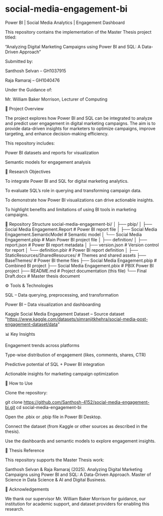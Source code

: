 # social-media-engagement-bi
Power BI | Social Media Analytics | Engagement Dashboard

This repository contains the implementation of the Master Thesis project titled:

“Analyzing Digital Marketing Campaigns using Power BI and SQL: A Data-Driven Approach”

Submitted by:

Santhosh Selvan – GH1037915

Raja Ramaraj – GH1040476

Under the Guidance of:

Mr. William Baker Morrison, Lecturer of Computing

📖 Project Overview

The project explores how Power BI and SQL can be integrated to analyze and predict user engagement in digital marketing campaigns. The aim is to provide data-driven insights for marketers to optimize campaigns, improve targeting, and enhance decision-making efficiency.

This repository includes:

Power BI datasets and reports for visualization

Semantic models for engagement analysis

🎯 Research Objectives

To integrate Power BI and SQL for digital marketing analytics.

To evaluate SQL’s role in querying and transforming campaign data.

To demonstrate how Power BI visualizations can drive actionable insights.

To highlight benefits and limitations of using BI tools in marketing campaigns.

📂 Repository Structure
social-media-engagement-bi/
│
├── pbip/
│   ├── Social Media Engagement.Report   # Power BI report file
│   ├── Social Media Engagement.SemanticModel  # Semantic model
│   └── Social Media Engagement.pbip     # Main Power BI project file
│
├── definition/
│   ├── report.json                      # Power BI report metadata
│   ├── version.json                     # Version control for report
│   └── definition.pbir                  # Power BI report definition
│
├── StaticResources/SharedResources/     # Themes and shared assets
├── BaseThemes/                          # Power BI theme files
├── Social Media Engagement.pbip         # Combined BI project
├── Social Media Engagement.pbix         # PBIX Power BI project
├── README.md                            # Project documentation (this file)
└── Final Draft.docx                     # Master thesis document

⚙️ Tools & Technologies

SQL – Data querying, preprocessing, and transformation

Power BI – Data visualization and dashboarding

Kaggle Social Media Engagement Dataset – Source dataset "https://www.kaggle.com/datasets/simranjitkhehra/social-media-post-engagement-dataset/data"

📊 Key Insights

Engagement trends across platforms

Type-wise distribution of engagement (likes, comments, shares, CTR)

Predictive potential of SQL + Power BI integration

Actionable insights for marketing campaign optimization

🚀 How to Use

Clone the repository:

git clone https://github.com/Santhosh-4152/social-media-engagement-bi.git
cd social-media-engagement-bi

Open the .pbix or .pbip file in Power BI Desktop.

Connect the dataset (from Kaggle or other sources as described in the thesis).

Use the dashboards and semantic models to explore engagement insights.

📜 Thesis Reference

This repository supports the Master Thesis work:

Santhosh Selvan & Raja Ramaraj (2025).
Analyzing Digital Marketing Campaigns using Power BI and SQL: A Data-Driven Approach.
Master of Science in Data Science & AI and Digital Business.

🙌 Acknowledgements

We thank our supervisor Mr. William Baker Morrison for guidance, our institution for academic support, and dataset providers for enabling this research.
